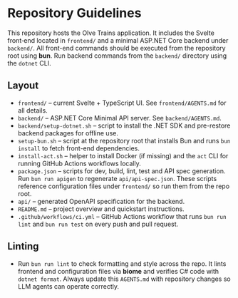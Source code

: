 # Repository Guidelines

This repository hosts the Olve Trains application.  It includes the Svelte
front‑end located in `frontend/` and a minimal ASP.NET Core backend under
`backend/`. All front-end commands should be executed from the repository root
using **bun**. Run backend commands from the `backend/` directory using the
`dotnet` CLI.

## Layout

- `frontend/` – current Svelte + TypeScript UI. See `frontend/AGENTS.md` for all
  details.
- `backend/` – ASP.NET Core Minimal API server. See `backend/AGENTS.md`.
- `backend/setup-dotnet.sh` – script to install the .NET SDK and pre-restore
  backend packages for offline use.
- `setup-bun.sh` – script at the repository root that installs Bun and runs
  `bun install` to fetch front-end dependencies.
- `install-act.sh` – helper to install Docker (if missing) and the `act` CLI
  for running GitHub Actions workflows locally.
- `package.json` – scripts for dev, build, lint, test and API spec generation.
  Run `bun run apigen` to regenerate `api/api-spec.json`.
  These scripts reference
  configuration files under `frontend/` so run them from the repo root.
- `api/` – generated OpenAPI specification for the backend.
- `README.md` – project overview and quickstart instructions.
- `.github/workflows/ci.yml` – GitHub Actions workflow that runs `bun run lint`
  and `bun run test` on every push and pull request.
## Linting
- Run `bun run lint` to check formatting and style across the repo.
  It lints frontend and configuration files via **biome** and verifies C#
  code with `dotnet format`.
Always update this `AGENTS.md` with repository changes so LLM agents can operate correctly.
